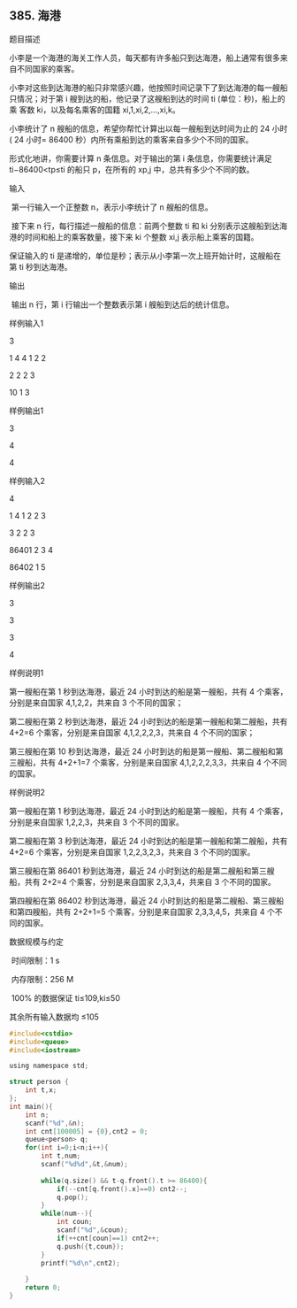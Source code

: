 ## 385. 海港

题目描述

​ 小李是一个海港的海关工作人员，每天都有许多船只到达海港，船上通常有很多来自不同国家的乘客。

​ 小李对这些到达海港的船只非常感兴趣，他按照时间记录下了到达海港的每一艘船只情况；对于第 i 艘到达的船，他记录了这艘船到达的时间 ti (单位：秒)，船上的乘 客数 ki，以及每名乘客的国籍 xi,1,xi,2,…,xi,k。

小李统计了 n 艘船的信息，希望你帮忙计算出以每一艘船到达时间为止的 24 小时( 24 小时= 86400 秒）内所有乘船到达的乘客来自多少个不同的国家。

形式化地讲，你需要计算 n 条信息。对于输出的第 i 条信息，你需要统计满足 ti−86400<tp≤ti 的船只 p，在所有的 xp,j 中，总共有多少个不同的数。

输入

​ 第一行输入一个正整数 n，表示小李统计了 n 艘船的信息。

​ 接下来 n 行，每行描述一艘船的信息：前两个整数 ti 和 ki 分别表示这艘船到达海港的时间和船上的乘客数量，接下来 ki 个整数 xi,j 表示船上乘客的国籍。

保证输入的 ti 是递增的，单位是秒；表示从小李第一次上班开始计时，这艘船在第 ti 秒到达海港。

输出

​ 输出 n 行，第 i 行输出一个整数表示第 i 艘船到达后的统计信息。

样例输入1

3

1 4 4 1 2 2

2 2 2 3

10 1 3

样例输出1

3

4

4

样例输入2

4

1 4 1 2 2 3

3 2 2 3

86401 2 3 4

86402 1 5

样例输出2

3

3

3

4

样例说明1

第一艘船在第 1 秒到达海港，最近 24 小时到达的船是第一艘船，共有 4 个乘客， 分别是来自国家 4,1,2,2，共来自 3 个不同的国家；

第二艘船在第 2 秒到达海港，最近 24 小时到达的船是第一艘船和第二艘船，共有 4+2=6 个乘客，分别是来自国家 4,1,2,2,2,3，共来自 4 个不同的国家；

第三艘船在第 10 秒到达海港，最近 24 小时到达的船是第一艘船、第二艘船和第 三艘船，共有 4+2+1=7 个乘客，分别是来自国家 4,1,2,2,2,3,3，共来自 4 个不同的国家。

样例说明2

第一艘船在第 1 秒到达海港，最近 24 小时到达的船是第一艘船，共有 4 个乘客，分别是来自国家 1,2,2,3，共来自 3 个不同的国家。

第二艘船在第 3 秒到达海港，最近 24 小时到达的船是第一艘船和第二艘船，共有 4+2=6 个乘客，分别是来自国家 1,2,2,3,2,3，共来自 3 个不同的国家。

第三艘船在第 86401 秒到达海港，最近 24 小时到达的船是第二艘船和第三艘船，共有 2+2=4 个乘客，分别是来自国家 2,3,3,4，共来自 3 个不同的国家。

第四艘船在第 86402 秒到达海港，最近 24 小时到达的船是第二艘船、第三艘船和第四艘船，共有 2+2+1=5 个乘客，分别是来自国家 2,3,3,4,5，共来自 4 个不同的国家。

数据规模与约定

​ 时间限制：1 s

​ 内存限制：256 M

​ 100% 的数据保证 ti≤109,ki≤50

 其余所有输入数据均 ≤105
```c
#include<cstdio>
#include<queue>
#include<iostream>

using namespace std;

struct person {
	int t,x;
};
int main(){
	int n;
	scanf("%d",&n);
	int cnt[100005] = {0},cnt2 = 0;
	queue<person> q;
	for(int i=0;i<n;i++){
		int t,num;
		scanf("%d%d",&t,&num);
		
		while(q.size() && t-q.front().t >= 86400){
			if(--cnt[q.front().x]==0) cnt2--;
			q.pop();
		}
		while(num--){
			int coun;
			scanf("%d",&coun);
			if(++cnt[coun]==1) cnt2++;
			q.push({t,coun});
		}
		printf("%d\n",cnt2);
		
	}
	return 0;
}